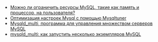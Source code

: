 * [Можно ли ограничить ресурсы MySQL, такие как память и процессор, на пользователя?](/articles/%D0%9C%D0%BE%D0%B6%D0%BD%D0%BE%20%D0%BB%D0%B8%20%D0%BE%D0%B3%D1%80%D0%B0%D0%BD%D0%B8%D1%87%D0%B8%D1%82%D1%8C%20%D1%80%D0%B5%D1%81%D1%83%D1%80%D1%81%D1%8B%20MySQL%2C%20%D1%82%D0%B0%D0%BA%D0%B8%D0%B5%20%D0%BA%D0%B0%D0%BA%20%D0%BF%D0%B0%D0%BC%D1%8F%D1%82%D1%8C%20%D0%B8%20%D0%BF%D1%80%D0%BE%D1%86%D0%B5%D1%81%D1%81%D0%BE%D1%80%2C%20%D0%BD%D0%B0%20%D0%BF%D0%BE%D0%BB%D1%8C%D0%B7%D0%BE%D0%B2%D0%B0%D1%82%D0%B5%D0%BB%D1%8F%253F.md)
* [Оптимизация настроек Mysql с помощью Mysqltuner](/articles/%D0%9E%D0%BF%D1%82%D0%B8%D0%BC%D0%B8%D0%B7%D0%B0%D1%86%D0%B8%D1%8F%20%D0%BD%D0%B0%D1%81%D1%82%D1%80%D0%BE%D0%B5%D0%BA%20Mysql%20%D1%81%20%D0%BF%D0%BE%D0%BC%D0%BE%D1%89%D1%8C%D1%8E%20Mysqltuner.md)
* [Mysqld_multi, программа для управления множеством серверов MySQL](/articles/Mysqld_multi%2C%20%D0%BF%D1%80%D0%BE%D0%B3%D1%80%D0%B0%D0%BC%D0%BC%D0%B0%20%D0%B4%D0%BB%D1%8F%20%D1%83%D0%BF%D1%80%D0%B0%D0%B2%D0%BB%D0%B5%D0%BD%D0%B8%D1%8F%20%D0%BC%D0%BD%D0%BE%D0%B6%D0%B5%D1%81%D1%82%D0%B2%D0%BE%D0%BC%20%D1%81%D0%B5%D1%80%D0%B2%D0%B5%D1%80%D0%BE%D0%B2%20MySQL.md)
* [mysqld_multi: как запустить несколько экземпляров MySQL](/articles/mysqld_multi%253A%20%D0%BA%D0%B0%D0%BA%20%D0%B7%D0%B0%D0%BF%D1%83%D1%81%D1%82%D0%B8%D1%82%D1%8C%20%D0%BD%D0%B5%D1%81%D0%BA%D0%BE%D0%BB%D1%8C%D0%BA%D0%BE%20%D1%8D%D0%BA%D0%B7%D0%B5%D0%BC%D0%BF%D0%BB%D1%8F%D1%80%D0%BE%D0%B2%20MySQL.md)
